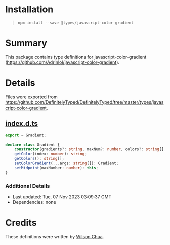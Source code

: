 # Installation
> `npm install --save @types/javascript-color-gradient`

# Summary
This package contains type definitions for javascript-color-gradient (https://github.com/Adrinlol/javascript-color-gradient).

# Details
Files were exported from https://github.com/DefinitelyTyped/DefinitelyTyped/tree/master/types/javascript-color-gradient.
## [index.d.ts](https://github.com/DefinitelyTyped/DefinitelyTyped/tree/master/types/javascript-color-gradient/index.d.ts)
````ts
export = Gradient;

declare class Gradient {
    constructor(gradients?: string, maxNum?: number, colors?: string[], intervals?: any[]);
    getColor(index: number): string;
    getColors(): string[];
    setColorGradient(...args: string[]): Gradient;
    setMidpoint(maxNumber: number): this;
}

````

### Additional Details
 * Last updated: Tue, 07 Nov 2023 03:09:37 GMT
 * Dependencies: none

# Credits
These definitions were written by [Wilson Chua](https://github.com/wilsoncwc).
